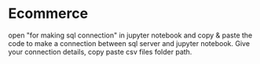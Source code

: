 # Ecommerce
open "for making sql connection" in jupyter notebook and copy & paste the code to make a connection between sql server and jupyter notebook. Give your connection details, copy paste csv files folder path.

